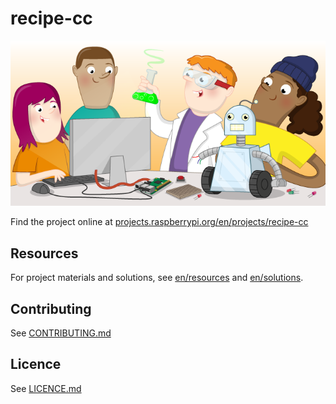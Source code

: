 # recipe-cc

![recipe-cc](banner.png)

Find the project online at [projects.raspberrypi.org/en/projects/recipe-cc](https://projects.raspberrypi.org/en/projects/recipe-cc)

## Resources
For project materials and solutions, see [en/resources](https://github.com/raspberrypilearning/recipe-cc/tree/master/en/resources) and [en/solutions](https://github.com/raspberrypilearning/recipe-cc/tree/master/en/solutions).

## Contributing
See [CONTRIBUTING.md](CONTRIBUTING.md)

## Licence
 See [LICENCE.md](LICENCE.md)